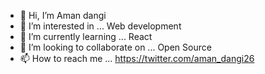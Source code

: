 - 👋 Hi, I’m Aman dangi
- 👀 I’m interested in ... Web development
- 🌱 I’m currently learning ... React 
- 💞️ I’m looking to collaborate on ... Open Source
- 📫 How to reach me ... https://twitter.com/aman_dangi26

